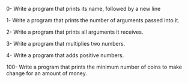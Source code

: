 0- Write a program that prints its name, followed by a new line

1- Write a program that prints the number of arguments passed into it.

2- Write a program that prints all arguments it receives.

3- Write a program that multiplies two numbers.

4- Write a program that adds positive numbers.

100- Write a program that prints the minimum number of coins to make change for an amount of money.
